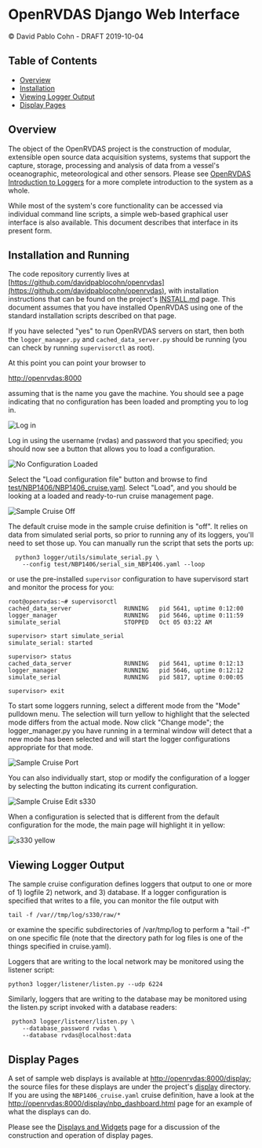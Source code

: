 # OpenRVDAS Django Web Interface
© David Pablo Cohn - DRAFT 2019-10-04

## Table of Contents

* [Overview](#overview)
* [Installation](#installation-and-running)
* [Viewing Logger Output](#viewing-logger-output)
* [Display Pages](#display-pages)

## Overview

The object of the OpenRVDAS project is the construction of modular, extensible open source data acquisition systems, systems that support the capture, storage, processing and analysis of  data from a vessel's oceanographic, meteorological and other sensors. Please see  [OpenRVDAS Introduction to Loggers](intro_to_loggers.md) for a more complete introduction to the system as a whole.

While most of the system's core functionality can be accessed via individual command line scripts, a simple web-based graphical user interface is also available. This document describes that interface in its present form.

## Installation and Running

The code repository currently lives at [https://github.com/davidpablocohn/openrvdas](https://github.com/davidpablocohn/openrvdas), with installation instructions that can be found on the project's [INSTALL.md](../INSTALL.md) page. This document assumes that you have installed OpenRVDAS using one of the standard installation scripts described on that page.

If you have selected "yes" to run OpenRVDAS servers on start, then both the  ``logger_manager.py`` and ``cached_data_server.py`` should be running (you can check by running ``supervisorctl`` as root).

At this point you can point your browser to

   [http://openrvdas:8000](http://openrvdas:8000)

assuming that is the name you gave the machine. You should see a page
indicating that no configuration has been loaded and prompting you to
log in.

![Log in](images/log_in.png)

Log in using the username (rvdas) and password that you specified; you
should now see a button that allows you to load a configuration.

![No Configuration Loaded](images/no_configuration_loaded.png)

Select the "Load configuration file" button and browse to find
[test/NBP1406/NBP1406_cruise.yaml](../test/NBP1406/NBP1406_cruise.yaml). Select
"Load", and you should be looking at a loaded and ready-to-run cruise
management page.

![Sample Cruise Off](images/sample_cruise_off.png)

The default cruise mode in the sample cruise definition is "off". It
relies on data from simulated serial ports, so prior to running any of
its loggers, you'll need to set those up. You can manually run the
script that sets the ports up:

```
  python3 logger/utils/simulate_serial.py \
    --config test/NBP1406/serial_sim_NBP1406.yaml --loop
```

or use the pre-installed ``supervisor`` configuration to have
supervisord start and monitor the process for you:

```
root@openrvdas:~# supervisorctl
cached_data_server               RUNNING   pid 5641, uptime 0:12:00
logger_manager                   RUNNING   pid 5646, uptime 0:11:59
simulate_serial                  STOPPED   Oct 05 03:22 AM

supervisor> start simulate_serial
simulate_serial: started

supervisor> status
cached_data_server               RUNNING   pid 5641, uptime 0:12:13
logger_manager                   RUNNING   pid 5646, uptime 0:12:12
simulate_serial                  RUNNING   pid 5817, uptime 0:00:05

supervisor> exit
```

To start some loggers running, select a different mode from the "Mode"
pulldown menu. The selection will turn yellow to highlight that the
selected mode differs from the actual mode. Now click "Change mode";
the logger\_manager.py you have running in a terminal window will
detect that a new mode has been selected and will start the logger
configurations appropriate for that mode.

![Sample Cruise Port](images/sample_cruise_port.png)

You can also individually start, stop or modify the configuration of a logger by selecting the button indicating its current configuration.

![Sample Cruise Edit s330](images/sample_cruise_edit_s330.png)

When a configuration is selected that is different from the default configuration for the mode, the main page will highlight it in yellow:

![s330 yellow](images/s330_yellow.png)


## Viewing Logger Output

The sample cruise configuration defines loggers that output to one or
more of 1) logfile 2) network, and 3) database.  If a logger
configuration is specified that writes to a file, you can monitor the
file output with

```
tail -f /var//tmp/log/s330/raw/*
```

or examine the specific subdirectories of /var/tmp/log to perform a
"tail -f" on one specific file (note that the directory path for log
files is one of the things specified in cruise.yaml).

Loggers that are writing to the local network may be monitored using the listener script:

```
python3 logger/listener/listen.py --udp 6224
```

Similarly, loggers that are writing to the database may be monitored using the listen.py script invoked with a database readers:

```
 python3 logger/listener/listen.py \
    --database_password rvdas \
    --database rvdas@localhost:data
```

## Display Pages

A set of sample web displays is available at
[http://openrvdas:8000/display](http://openrvdas:8000/display); the
source files for these displays are under the project's
[display](../display) directory. If you are using the
``NBP1406_cruise.yaml`` cruise definition, have a look at the
[http://openrvdas:8000/display/nbp_dashboard.html](http://openrvdas:8000/display/nbp_dashboard.html)
page for an example of what the displays can do.

Please see the [Displays and Widgets](display_widgets.md) page for a
discussion of the construction and operation of display pages.
